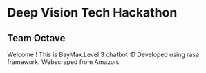 # Deep Vision Tech Hackathon
## Team Octave

Welcome ! This is BayMax.Level 3 chatbot :D
Developed using rasa framework.
Webscraped from Amazon.
